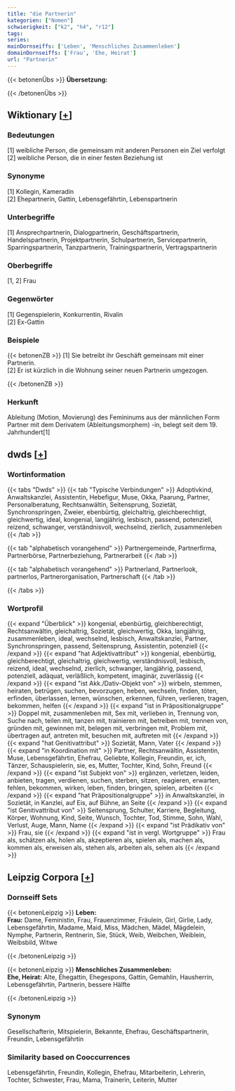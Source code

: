 ```yaml
---
title: "die Partnerin"
kategorien: ["Nomen"]
schwierigkeit: ["k2", "h4", "r12"]
tags:
series:
mainDornseiffs: ['Leben', 'Menschliches Zusammenleben']
domainDornseiffs: ['Frau', 'Ehe, Heirat']
url: "Partnerin"
---
```


{{< betonenÜbs >}}
**Übersetzung:**  
  
{{< /betonenÜbs >}}

## Wiktionary [[+](https://de.wiktionary.org/wiki/Partnerin)]

### Bedeutungen
[1] weibliche Person, die gemeinsam mit anderen Personen ein Ziel verfolgt  
[2] weibliche Person, die in einer festen Beziehung ist  

### Synonyme
[1] Kollegin, Kameradin  
[2] Ehepartnerin, Gattin, Lebensgefährtin, Lebenspartnerin  

### Unterbegriffe
[1] Ansprechpartnerin,  Dialogpartnerin, Geschäftspartnerin, Handelspartnerin,  Projektpartnerin,  Schulpartnerin,  Servicepartnerin, Sparringspartnerin, Tanzpartnerin, Trainingspartnerin, Vertragspartnerin  

### Oberbegriffe
[1, 2] Frau  

### Gegenwörter
[1] Gegenspielerin, Konkurrentin, Rivalin  
[2] Ex-Gattin  

### Beispiele
{{< betonenZB >}}
[1] Sie betreibt ihr Geschäft gemeinsam mit einer Partnerin.  
[2] Er ist kürzlich in die Wohnung seiner neuen Partnerin umgezogen.  

{{< /betonenZB >}}
### Herkunft
Ableitung (Motion, Movierung) des Femininums aus der männlichen Form Partner mit dem Derivatem (Ableitungsmorphem) -in, belegt seit dem 19. Jahrhundert[1]  



## dwds [[+](https://www.dwds.de/wb/Partnerin)]

### Wortinformation
{{< tabs "Dwds" >}}
{{< tab "Typische Verbindungen" >}}
Adoptivkind, Anwaltskanzlei, Assistentin, Hebefigur, Muse, Okka, Paarung, Partner, Personalberatung, Rechtsanwältin, Seitensprung, Sozietät, Synchronspringen, Zweier, ebenbürtig, gleichaltrig, gleichberechtigt, gleichwertig, ideal, kongenial, langjährig, lesbisch, passend, potenziell, reizend, schwanger, verständnisvoll, wechselnd, zierlich, zusammenleben
{{< /tab >}}

{{< tab "alphabetisch vorangehend" >}}
Partnergemeinde, Partnerfirma, Partnerbörse, Partnerbeziehung, Partnerarbeit
{{< /tab >}}

{{< tab "alphabetisch vorangehend" >}}
Partnerland, Partnerlook, partnerlos, Partnerorganisation, Partnerschaft
{{< /tab >}}

{{< /tabs >}}

### Wortprofil
{{< expand "Überblick" >}} kongenial, ebenbürtig, gleichberechtigt, Rechtsanwältin, gleichaltrig, Sozietät, gleichwertig, Okka, langjährig, zusammenleben, ideal, wechselnd, lesbisch, Anwaltskanzlei, Partner, Synchronspringen, passend, Seitensprung, Assistentin, potenziell {{< /expand >}}
{{< expand "hat Adjektivattribut" >}} kongenial, ebenbürtig, gleichberechtigt, gleichaltrig, gleichwertig, verständnisvoll, lesbisch, reizend, ideal, wechselnd, zierlich, schwanger, langjährig, passend, potenziell, adäquat, verläßlich, kompetent, imaginär, zuverlässig {{< /expand >}}
{{< expand "ist Akk./Dativ-Objekt von" >}} wirbeln, stemmen, heiraten, betrügen, suchen, bevorzugen, heben, wechseln, finden, töten, erfinden, überlassen, lernen, wünschen, erkennen, führen, verlieren, tragen, bekommen, helfen {{< /expand >}}
{{< expand "ist in Präpositionalgruppe" >}} Doppel mit, zusammenleben mit, Sex mit, verlieben in, Trennung von, Suche nach, teilen mit, tanzen mit, trainieren mit, betreiben mit, trennen von, gründen mit, gewinnen mit, belegen mit, verbringen mit, Problem mit, übertragen auf, antreten mit, besuchen mit, auftreten mit {{< /expand >}}
{{< expand "hat Genitivattribut" >}} Sozietät, Mann, Vater {{< /expand >}}
{{< expand "in Koordination mit" >}} Partner, Rechtsanwältin, Assistentin, Muse, Lebensgefährtin, Ehefrau, Geliebte, Kollegin, Freundin, er, ich, Tänzer, Schauspielerin, sie, es, Mutter, Tochter, Kind, Sohn, Freund {{< /expand >}}
{{< expand "ist Subjekt von" >}} ergänzen, verletzen, leiden, anbieten, tragen, verdienen, suchen, sterben, sitzen, reagieren, erwarten, fehlen, bekommen, wirken, leben, finden, bringen, spielen, arbeiten {{< /expand >}}
{{< expand "hat Präpositionalgruppe" >}} in Anwaltskanzlei, in Sozietät, in Kanzlei, auf Eis, auf Bühne, an Seite {{< /expand >}}
{{< expand "ist Genitivattribut von" >}} Seitensprung, Schulter, Karriere, Begleitung, Körper, Wohnung, Kind, Seite, Wunsch, Tochter, Tod, Stimme, Sohn, Wahl, Verlust, Auge, Mann, Name {{< /expand >}}
{{< expand "ist Prädikativ von" >}} Frau, sie {{< /expand >}}
{{< expand "ist in vergl. Wortgruppe" >}} Frau als, schätzen als, holen als, akzeptieren als, spielen als, machen als, kommen als, erweisen als, stehen als, arbeiten als, sehen als {{< /expand >}}

## Leipzig Corpora [[+](https://corpora.uni-leipzig.de/en/res?word=Partnerin&corpusId=deu_newscrawl-public_2018)]

### Dornseiff Sets
{{< betonenLeipzig >}}
**Leben:**  
**Frau:** Dame, Feministin, Frau, Frauenzimmer, Fräulein, Girl, Girlie, Lady, Lebensgefährtin, Madame, Maid, Miss, Mädchen, Mädel, Mägdelein, Nymphe, Partnerin, Rentnerin, Sie, Stück, Weib, Weibchen, Weiblein, Weibsbild, Witwe  

{{< /betonenLeipzig >}}


{{< betonenLeipzig >}}
**Menschliches Zusammenleben:**  
**Ehe, Heirat:** Alte, Ehegattin, Ehegespons, Gattin, Gemahlin, Hausherrin, Lebensgefährtin, Partnerin, bessere Hälfte  

{{< /betonenLeipzig >}}

### Synonym
Gesellschafterin, Mitspielerin, Bekannte, Ehefrau, Geschäftspartnerin, Freundin, Lebensgefährtin


### Similarity based on Cooccurrences
Lebensgefährtin, Freundin, Kollegin, Ehefrau, Mitarbeiterin, Lehrerin, Tochter, Schwester, Frau, Mama, Trainerin, Leiterin, Mutter

